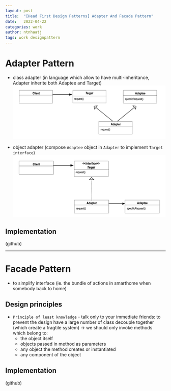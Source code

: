 ```yaml
---
layout: post
title:  "[Head First Design Patterns] Adapter And Facade Pattern"
date:   2022-04-22
categories: work
author: ntnhaatj
tags: work designpattern
---
```


# Adapter Pattern
- class adapter (in language which allow to have multi-inheritance, Adapter inherite both Adaptee and Target)
![Class Adapter](/images/20220422/class_adapter.png)

- object adapter (compose `Adaptee` object in `Adapter` to implement `Target interface`)
![Object Adapter](/images/20220422/object_adapter.png)

## Implementation
(github)

----

# Facade Pattern
- to simplify interface (ie. the bundle of actions in smarthome when somebody back to home)

## Design principles
- `Principle of least knowledge` - talk only to your immediate friends: to prevent the design have a large number of class decouple together (which create a fragtile system) -> we should only invoke methods which belong to:
    + the object itself
    + objects passed in method as parameters
    + any object the method creates or instantiated
    + any component of the object
    
## Implementation
(github)
